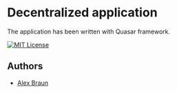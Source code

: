 # Decentralized application

The application has been written with Quasar framework.

[![MIT License](https://img.shields.io/badge/License-MIT-green.svg)](https://choosealicense.com/licenses/mit/)

## Authors

- [Alex Braun](https://github.com/Braun-Alex)
